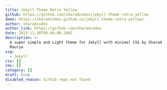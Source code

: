 ```yaml
---
title: Jekyll Theme Retro Yellow
github: https://github.com/sharadcodes/jekyll-theme-retro-yellow
demo: https://sharadcodes.github.io/jekyll-theme-retro-yellow/
author: sharadcodes
author_link: https://github.com/sharadcodes
date: 2023-11-30T09:44:00.206Z
description: >-
  A super simple and Light theme for Jekyll with minimal CSS by Sharad Raj Singh
  Maurya
ssg:
  - Jekyll
css: []
cms: []
category: []
draft: true
disabled_reason: Github repo not found
---
```

